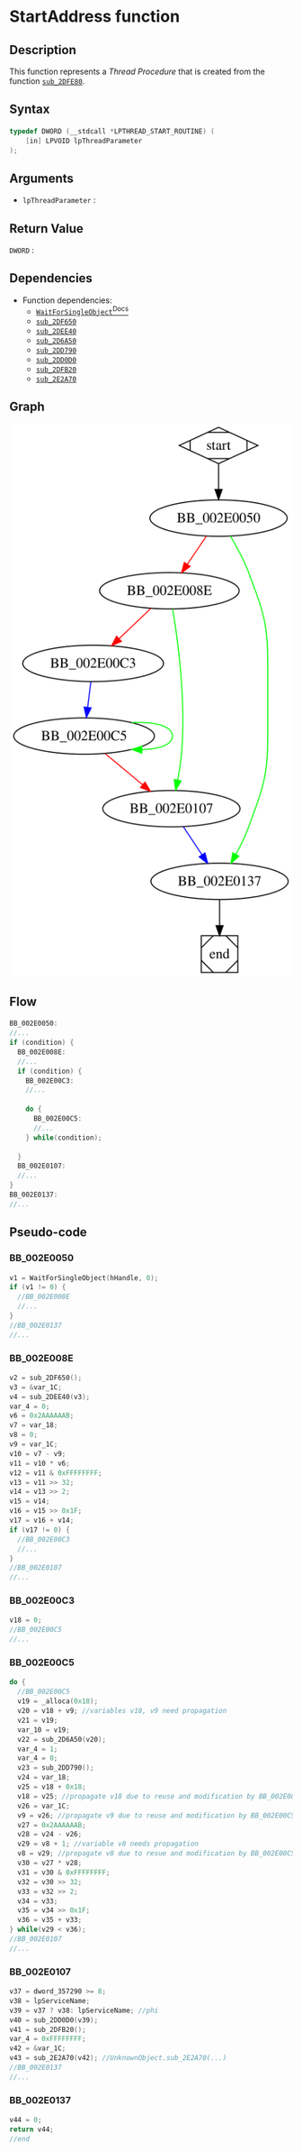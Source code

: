 # StartAddress function

## Description

This function represents a *Thread Procedure* that is created from the function [`sub_2DFE80`](sub_2DFE80.md).

## Syntax

```c
typedef DWORD (__stdcall *LPTHREAD_START_ROUTINE) (  
    [in] LPVOID lpThreadParameter  
);
```

## Arguments

* `lpThreadParameter` : 

## Return Value

`DWORD` : 

## Dependencies

* Function dependencies:
  * [`WaitForSingleObject`<sup>Docs</sup>](https://docs.microsoft.com/en-us/windows/win32/api/synchapi/nf-synchapi-waitforsingleobject)
  * [`sub_2DF650`](sub_2DF650.md)
  * [`sub_2DEE40`](sub_2DEE40.md)
  * [`sub_2D6A50`](sub_2D6A50.md)
  * [`sub_2DD790`](sub_2DD790.md)
  * [`sub_2DD0D0`](sub_2DD0D0.md)
  * [`sub_2DFB20`](sub_2DFB20.md)
  * [`sub_2E2A70`](sub_2E2A70.md)

## Graph

![StartAddress Graph](../svg/StartAddress.svg "StartAddress Graph")

## Flow

```c
BB_002E0050:
//...
if (condition) {
  BB_002E008E:
  //...
  if (condition) {
    BB_002E00C3:
    //...

    do {
      BB_002E00C5:
      //...
    } while(condition);

  }
  BB_002E0107:
  //...
}
BB_002E0137:
//...
```

## Pseudo-code

### BB_002E0050

```c
v1 = WaitForSingleObject(hHandle, 0);
if (v1 != 0) {
  //BB_002E008E
  //...
}
//BB_002E0137
//...
```

### BB_002E008E

```c
v2 = sub_2DF650();
v3 = &var_1C;
v4 = sub_2DEE40(v3);
var_4 = 0;
v6 = 0x2AAAAAAB;
v7 = var_18;
v8 = 0;
v9 = var_1C;
v10 = v7 - v9;
v11 = v10 * v6;
v12 = v11 & 0xFFFFFFFF;
v13 = v11 >> 32;
v14 = v13 >> 2;
v15 = v14;
v16 = v15 >> 0x1F;
v17 = v16 + v14;
if (v17 != 0) {
  //BB_002E00C3
  //...
}
//BB_002E0107
//...
```

### BB_002E00C3

```c
v18 = 0;
//BB_002E00C5
//...
```

### BB_002E00C5

```c
do {
  //BB_002E00C5
  v19 = _alloca(0x18);
  v20 = v18 + v9; //variables v18, v9 need propagation
  v21 = v19;
  var_10 = v19;
  v22 = sub_2D6A50(v20);
  var_4 = 1;
  var_4 = 0;
  v23 = sub_2DD790();
  v24 = var_18;
  v25 = v18 + 0x18;
  v18 = v25; //propagate v18 due to reuse and modification by BB_002E00C5
  v26 = var_1C;
  v9 = v26; //propagate v9 due to reuse and modification by BB_002E00C5
  v27 = 0x2AAAAAAB;
  v28 = v24 - v26;
  v29 = v8 + 1; //variable v8 needs propagation
  v8 = v29; //propagate v8 due to resue and modification by BB_002E00C5
  v30 = v27 * v28;
  v31 = v30 & 0xFFFFFFFF;
  v32 = v30 >> 32;
  v33 = v32 >> 2;
  v34 = v33;
  v35 = v34 >> 0x1F;
  v36 = v35 + v33;
} while(v29 < v36);
//BB_002E0107
//...
```

### BB_002E0107

```c
v37 = dword_357290 >= 8;
v38 = lpServiceName;
v39 = v37 ? v38: lpServiceName; //phi
v40 = sub_2DD0D0(v39);
v41 = sub_2DFB20();
var_4 = 0xFFFFFFFF;
v42 = &var_1C;
v43 = sub_2E2A70(v42); //UnknownObject.sub_2E2A70(...)
//BB_002E0137
//...
```

### BB_002E0137

```c
v44 = 0;
return v44;
//end
```
